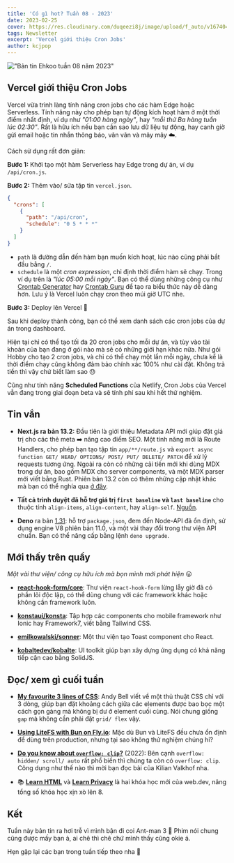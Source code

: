 ```yaml
---
title: 'Có gì hot? Tuần 08 - 2023'
date: 2023-02-25
cover: https://res.cloudinary.com/duqeezi8j/image/upload/f_auto/v1674047120/ehkoo/newsletters/w08-2023.png
tags: Newsletter
excerpt: 'Vercel giới thiệu Cron Jobs'
author: kcjpop
---
```


!["Bản tin Ehkoo tuần 08 năm 2023"](https://res.cloudinary.com/duqeezi8j/image/upload/f_auto/v1674047120/ehkoo/newsletters/w08-2023.png)

## Vercel giới thiệu Cron Jobs

Vercel vừa trình làng tính năng cron jobs cho các hàm Edge hoặc Serverless. Tính năng này cho phép bạn tự động kích hoạt hàm ở một thời điểm nhất định, ví dụ như _"01:00 hàng ngày"_, hay _"mỗi thứ Ba hàng tuần lúc 02:30"_. Rất là hữu ích nếu bạn cần sao lưu dữ liệu tự động, hay canh giờ gửi email hoặc tin nhắn thông báo, vân vân và mây mây ☁️.

Cách sử dụng rất đơn giản:

**Bước 1:** Khởi tạo một hàm Serverless hay Edge trong dự án, ví dụ `/api/cron.js`.

**Bước 2:** Thêm vào/ sửa tập tin `vercel.json`.

```json
{
  "crons": [
    {
      "path": "/api/cron",
      "schedule": "0 5 * * *"
    }
  ]
}
```

- `path` là đường dẫn đến hàm bạn muốn kích hoạt, lúc nào cũng phải bắt đầu bằng `/`.
- `schedule` là một _cron expression_, chỉ định thời điểm hàm sẽ chạy. Trong ví dụ trên là _"lúc 05:00 mỗi ngày"_. Bạn có thể dùng những công cụ như [Crontab Generator](https://crontab-generator.org/) hay [Crontab Guru](https://crontab.guru/) để tạo ra biểu thức này dễ dàng hơn. Lưu ý là Vercel luôn chạy cron theo múi giờ UTC nhe.

**Bước 3:** Deploy lên Vercel 🚀

Sau khi deploy thành công, bạn có thể xem danh sách các cron jobs của dự án trong dashboard.

Hiện tại chỉ có thể tạo tối đa 20 cron jobs cho mỗi dự án, và tùy vào tài khoản của bạn đang ở gói nào mà sẽ có những giới hạn khác nữa. Như gói Hobby cho tạo 2 cron jobs, và chỉ có thể chạy một lần mỗi ngày, chưa kể là thời điểm chạy cũng không đảm bảo chính xác 100% như cài đặt. Không trả tiền thì vậy chứ biết làm sao 😓

Cũng như tính năng **Scheduled Functions** của Netlify, Cron Jobs của Vercel vẫn đang trong giai đoạn beta và sẽ tính phí sau khi hết thử nghiệm.

## Tin vắn

- **Next.js ra bản 13.2:** Đầu tiên là giới thiệu Metadata API mới giúp đặt giá trị cho các thẻ meta ➡️ nâng cao điểm SEO. Một tính năng mới là Route Handlers, cho phép bạn tạo tập tin `app/**/route.js` và `export async function GET/ HEAD/ OPTIONS/ POST/ PUT/ DELETE/ PATCH` để xử lý requests tương ứng. Ngoài ra còn có những cải tiến mới khi dùng MDX trong dự án, bao gồm MDX cho server components, và một MDX parser mới viết bằng Rust. Phiên bản 13.2 còn có thêm những cập nhật khác mà bạn có thể nghía qua [ở đây](https://nextjs.org/blog/next-13-2).

- **Tất cả trình duyệt đã hỗ trợ giá trị `first baseline` và `last baseline`** cho thuộc tính `align-items`, `align-content`, hay `align-self`. [Nguồn](https://web.dev/last-baseline/).

- **Deno** ra bản [1.31](https://deno.com/blog/v1.31): hỗ trợ `package.json`, đem đến Node-API đã ổn định, sử dụng engine V8 phiên bản 11.0, và một vài thay đổi trong thư viện API chuẩn. Bạn có thể nâng cấp bằng lệnh `deno upgrade`.

## Mới thấy trên quầy

_Một vài thư viện/ công cụ hữu ích mà bọn mình mới phát hiện_ 😛

- [**react-hook-form/core**](https://github.com/react-hook-form/core): Thư viện `react-hook-form` lừng lẫy giờ đã có phần lõi độc lập, có thể dùng chung với các framework khác hoặc không cần framework luôn.

- [**konstaui/konsta**](https://github.com/konstaui/konsta): Tập hợp các components cho mobile framework như Ionic hay Framework7, viết bằng Tailwind CSS.

- [**emilkowalski/sonner**](https://github.com/emilkowalski/sonner): Một thư viện tạo Toast component cho React.

- [**kobaltedev/kobalte**](https://github.com/kobaltedev/kobalte): UI toolkit giúp bạn xây dựng ứng dụng có khả năng tiếp cận cao bằng SolidJS.

## Đọc/ xem gì cuối tuần

- [**My favourite 3 lines of CSS**](https://andy-bell.co.uk/my-favourite-3-lines-of-css/): Andy Bell viết về một thủ thuật CSS chỉ với 3 dòng, giúp bạn đặt khoảng cách giữa các elements được bao bọc một cách gọn gàng mà không bị dư ở element cuối cùng. Nói chung giống `gap` mà không cần phải đặt `grid/ flex` vậy.

- [**Using LiteFS with Bun on Fly.io**](https://dev.to/webreflection/using-litefs-with-bun-on-flyio-17m7): Mặc dù Bun và LiteFS đều chưa ổn định để dùng trên production, nhưng tại sao không thử nghiệm chúng hỉ?

- [**Do you know about `overflow: clip`?**](https://kilianvalkhof.com/2022/css-html/do-you-know-about-overflow-clip/) (2022): Bên cạnh `overflow: hidden/ scroll/ auto` rất phổ biến thì chúng ta còn có `overflow: clip`. Công dụng như thế nào thì mời bạn đọc bài của Kilian Valkhof nha.

- 📚 [**Learn HTML**](https://web.dev/learn/html/) và [**Learn Privacy**](https://web.dev/learn/privacy/) là hai khóa học mới của web.dev, nâng tổng số khóa học xịn xò lên 8.

## Kết

Tuần này bản tin ra hơi trễ vì mình bận đi coi Ant-man 3 🐜 Phim nói chung cũng được mấy bạn à, ai chê thì chê chứ mình thấy cũng okie á.

Hẹn gặp lại các bạn trong tuần tiếp theo nha 👋
